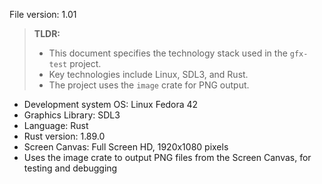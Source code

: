 File version: 1.01

> **TLDR:**
> *   This document specifies the technology stack used in the `gfx-test` project.
> *   Key technologies include Linux, SDL3, and Rust.
> *   The project uses the `image` crate for PNG output.

- Development system OS: Linux Fedora 42
- Graphics Library: SDL3
- Language: Rust
- Rust version: 1.89.0
- Screen Canvas: Full Screen HD, 1920x1080 pixels
- Uses the image crate to output PNG files from the Screen Canvas, for testing and debugging

